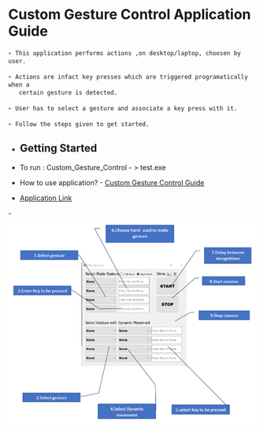 # Custom Gesture Control Application Guide

```
➢ This application performs actions ,on desktop/laptop, choosen by user.

➢ Actions are infact key presses which are triggered programatically when a
   certain gesture is detected.

➢ User has to select a gesture and associate a key press with it.

➢ Follow the steps given to get started.
```
- ## Getting Started 

- To run : Custom_Gesture_Control - > test.exe
- How to use application? - [Custom Gesture Control Guide](https://github.com/atharvakale31/Custom_Gesture_Control/blob/master/CGC_Guide.pdf)
- [Application Link](https://drive.google.com/file/d/1nlWgWMKu9f328SUHU_JSBwErqEyR5Bv8/view?usp=sharing)

-![Application GUI](CGC_gui.PNG)
